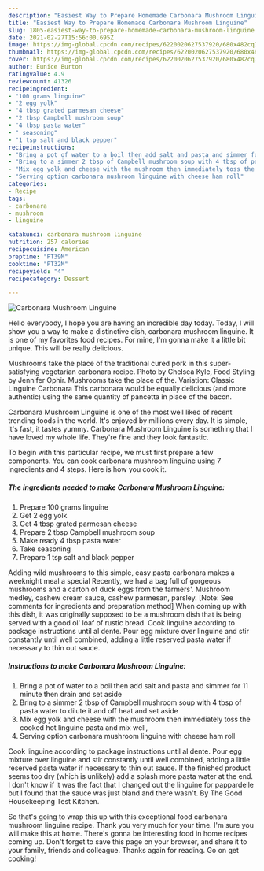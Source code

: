 ```yaml
---
description: "Easiest Way to Prepare Homemade Carbonara Mushroom Linguine"
title: "Easiest Way to Prepare Homemade Carbonara Mushroom Linguine"
slug: 1805-easiest-way-to-prepare-homemade-carbonara-mushroom-linguine
date: 2021-02-27T15:56:00.695Z
image: https://img-global.cpcdn.com/recipes/6220020627537920/680x482cq70/carbonara-mushroom-linguine-recipe-main-photo.jpg
thumbnail: https://img-global.cpcdn.com/recipes/6220020627537920/680x482cq70/carbonara-mushroom-linguine-recipe-main-photo.jpg
cover: https://img-global.cpcdn.com/recipes/6220020627537920/680x482cq70/carbonara-mushroom-linguine-recipe-main-photo.jpg
author: Eunice Burton
ratingvalue: 4.9
reviewcount: 41326
recipeingredient:
- "100 grams linguine"
- "2 egg yolk"
- "4 tbsp grated parmesan cheese"
- "2 tbsp Campbell mushroom soup"
- "4 tbsp pasta water"
- " seasoning"
- "1 tsp salt and black pepper"
recipeinstructions:
- "Bring a pot of water to a boil then add salt and pasta and simmer for 11 minute then drain and set aside"
- "Bring to a simmer 2 tbsp of Campbell mushroom soup with 4 tbsp of pasta water to dilute it and off heat and set aside"
- "Mix egg yolk and cheese with the mushroom then immediately toss the cooked hot linguine pasta and mix well,"
- "Serving option carbonara mushroom linguine with cheese ham roll"
categories:
- Recipe
tags:
- carbonara
- mushroom
- linguine

katakunci: carbonara mushroom linguine 
nutrition: 257 calories
recipecuisine: American
preptime: "PT39M"
cooktime: "PT32M"
recipeyield: "4"
recipecategory: Dessert

---
```



![Carbonara Mushroom Linguine](https://img-global.cpcdn.com/recipes/6220020627537920/680x482cq70/carbonara-mushroom-linguine-recipe-main-photo.jpg)

Hello everybody, I hope you are having an incredible day today. Today, I will show you a way to make a distinctive dish, carbonara mushroom linguine. It is one of my favorites food recipes. For mine, I'm gonna make it a little bit unique. This will be really delicious.

Mushrooms take the place of the traditional cured pork in this super-satisfying vegetarian carbonara recipe. Photo by Chelsea Kyle, Food Styling by Jennifer Ophir. Mushrooms take the place of the. Variation: Classic Linguine Carbonara This carbonara would be equally delicious (and more authentic) using the same quantity of pancetta in place of the bacon.

Carbonara Mushroom Linguine is one of the most well liked of recent trending foods in the world. It's enjoyed by millions every day. It is simple, it's fast, it tastes yummy. Carbonara Mushroom Linguine is something that I have loved my whole life. They're fine and they look fantastic.


To begin with this particular recipe, we must first prepare a few components. You can cook carbonara mushroom linguine using 7 ingredients and 4 steps. Here is how you cook it.

<!--inarticleads1-->

##### The ingredients needed to make Carbonara Mushroom Linguine:

1. Prepare 100 grams linguine
1. Get 2 egg yolk
1. Get 4 tbsp grated parmesan cheese
1. Prepare 2 tbsp Campbell mushroom soup
1. Make ready 4 tbsp pasta water
1. Take  seasoning
1. Prepare 1 tsp salt and black pepper


Adding wild mushrooms to this simple, easy pasta carbonara makes a weeknight meal a special Recently, we had a bag full of gorgeous mushrooms and a carton of duck eggs from the farmers&#39;. Mushroom medley, cashew cream sauce, cashew parmesan, parsley. [Note: See comments for ingredients and preparation method] When coming up with this dish, it was originally supposed to be a mushroom dish that is being served with a good ol&#39; loaf of rustic bread. Cook linguine according to package instructions until al dente. Pour egg mixture over linguine and stir constantly until well combined, adding a little reserved pasta water if necessary to thin out sauce. 

<!--inarticleads2-->

##### Instructions to make Carbonara Mushroom Linguine:

1. Bring a pot of water to a boil then add salt and pasta and simmer for 11 minute then drain and set aside
1. Bring to a simmer 2 tbsp of Campbell mushroom soup with 4 tbsp of pasta water to dilute it and off heat and set aside
1. Mix egg yolk and cheese with the mushroom then immediately toss the cooked hot linguine pasta and mix well,
1. Serving option carbonara mushroom linguine with cheese ham roll


Cook linguine according to package instructions until al dente. Pour egg mixture over linguine and stir constantly until well combined, adding a little reserved pasta water if necessary to thin out sauce. If the finished product seems too dry (which is unlikely) add a splash more pasta water at the end. I don&#39;t know if it was the fact that I changed out the linguine for pappardelle but I found that the sauce was just bland and there wasn&#39;t. By The Good Housekeeping Test Kitchen. 

So that's going to wrap this up with this exceptional food carbonara mushroom linguine recipe. Thank you very much for your time. I'm sure you will make this at home. There's gonna be interesting food in home recipes coming up. Don't forget to save this page on your browser, and share it to your family, friends and colleague. Thanks again for reading. Go on get cooking!
